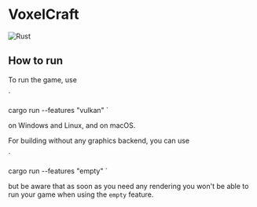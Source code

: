 # VoxelCraft

![Rust](https://github.com/EternalMC/VoxelCraft/workflows/Rust/badge.svg)

## How to run

To run the game, use

`

cargo run --features "vulkan"
`

on Windows and Linux, and on macOS.

For building without any graphics backend, you can use

`

cargo run --features "empty"
`

but be aware that as soon as you need any rendering you won't be able to run your game when using
the `empty` feature.

